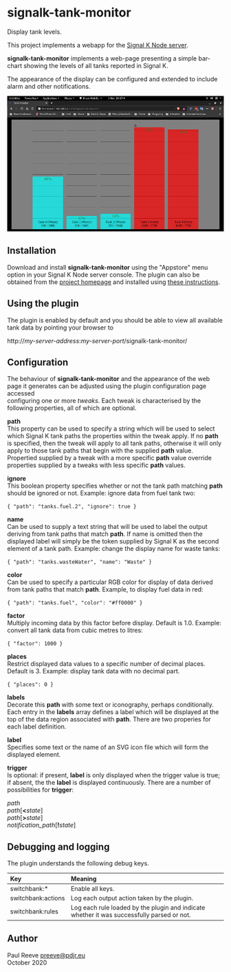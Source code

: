 # signalk-tank-monitor

Display tank levels.

This project implements a webapp for the
[Signal K Node server](https://github.com/SignalK/signalk-server-node).

__signalk-tank-monitor__ implements a web-page presenting a simple
bar-chart showing the levels of all tanks reported in Signal K.

The appearance of the display can be configured and extended to include
alarm and other notifications.

![Specimen screenshot](screenshot.png)

## Installation

Download and install __signalk-tank-monitor__ using the "Appstore" menu
option in your Signal K Node server console.
The plugin can also be obtained from the 
[project homepage](https://github.com/preeve9534/signalk-tank-monitor)
and installed using
[these instructions](https://github.com/SignalK/signalk-server-node/blob/master/SERVERPLUGINS.md).

## Using the plugin

The plugin is enabled by default and you should be able to view all
available tank data by pointing your browser to

http://*my-server-address*:*my-server-port*/signalk-tank-monitor/

## Configuration

The behaviour of __signalk-tank-monitor__ and the appearance of the
web page it generates can be adjusted using the plugin configuration
page accessed  
configuring one or more *tweaks*.
Each tweak is characterised by the following properties, all of which
are optional.

__path__\
This property can be used to specify a string which will be used to
select which Signal K tank paths the properties within the tweak apply.
If no __path__ is specified, then the tweak will apply to all tank
paths, otherwise it will only apply to those tank paths that begin
with the supplied __path__ value.
Propertied supplied by a tweak with a more specific __path__ value
override properties supplied by a tweaks with less specific __path__
values.

__ignore__\
This boolean property specifies whether or not the tank path matching
__path__ should be ignored or not.
Example: ignore data from fuel tank two:
```
{ "path": "tanks.fuel.2", "ignore": true }
```

__name__\
Can be used to supply a text string that will be used to label the
output deriving from tank paths that match __path__.
If name is omitted then the displayed label will simply be the token
supplied by Signal K as the second element of a tank path.
Example: change the display name for waste tanks:
```
{ "path": "tanks.wasteWater", "name": "Waste" }
```
 
__color__\
Can be used to specify a particular RGB color for display of data
derived from tank paths that match __path__.
Example, to display fuel data in red:
```
{ "path": "tanks.fuel", "color": "#ff0000" }
```

__factor__\
Multiply incoming data by this factor before display.
Default is 1.0.
Example: convert all tank data from cubic metres to litres:
```
{ "factor": 1000 }
```

__places__\
Restrict displayed data values to a specific number of decimal places.
Default is 3.
Example: display tank data with no decimal part.
```
{ "places": 0 }
```

__labels__\
Decorate this __path__ with some text or iconography, perhaps
conditionally.
Each entry in the __labels__ array defines a label which will be
displayed at the top of the data region associated with __path__.
There are two properies for each label definition.

__label__\
Specifies some text or the name of an SVG icon file which will form the
displayed element.

__trigger__\
Is optional: if present, __label__ is only displayed when the trigger
value is true; if absent, the the __label__ is displayed continuously.
There are a number of possibilities for __trigger__:

*path*\
*path*[__<__*state*]\
*path*[__>__*state*]\
*notification_path*[__!__*state*]



## Debugging and logging

The plugin understands the following debug keys.

| Key | Meaning                                                                                                   |
|:-------------------|:-------------------------------------------------------------------------------------------|
| switchbank:\*      | Enable all keys.                                                                           | 
| switchbank:actions | Log each output action taken by the plugin.                                                |
| switchbank:rules   | Log each rule loaded by the plugin and indicate whether it was successfully parsed or not. |

## Author

Paul Reeve <preeve@pdjr.eu>\
October 2020
